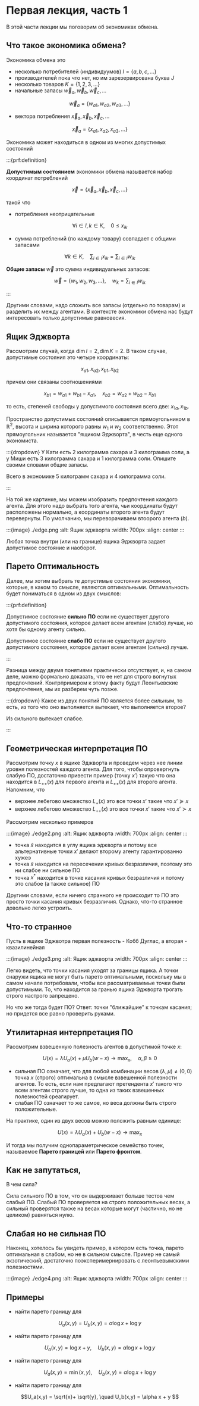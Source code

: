 # Первая лекция, часть 1

В этой части лекции мы поговорим об экономиках обмена.

## Что такое экономика обмена?
Экономика обмена это
- несколько потребителей (индивидуумов) $I = \{ a,b,c, \ldots\}$
- производителей пока что нет, но им зарезервирована буква $J$
- несколько товаров $K = \{1, 2, 3, \ldots\}$
- начальные запасы $\vec w_{a}, \vec w_{b}, \vec w_{c}, \ldots$

$$ \vec w_{a} = \{ w_{a1}, w_{a2}, w_{a3}, \ldots\}$$

- вектора потребления $\vec x_{a}, \vec x_{b}, \vec x_{c}, \ldots$

$$ \vec x_{a} = \{ x_{a1}, x_{a2}, x_{a3}, \ldots\}$$

Экономика может находиться в одном из многих допустимых состояний

:::{prf:definition}

**Допустимым состоянием** экономики обмена называется набор координат потреблений

$$ \vec x = \{ \vec x_a, \vec x_b, \vec x_c, \ldots\}$$

такой что 

- потребления неотрицательные

$$\forall i \in I, k \in K, \quad 0 \leqslant x_{ik}$$

- сумма потреблений (по каждому товару) совпадает с общими запасами

$$\forall k \in K, \quad \sum_{i \in I} x_{ik} = \sum_{i \in I} w_{ik}$$

**Общие запасы** $\vec w$ это сумма индивидуальных запасов:

$$ \vec w = \{ w_1, w_2, w_3, \ldots\}, \quad w_k = \sum_{i \in I} w_{ik}$$

:::

Другими словами, надо сложить все запасы (отдельно по товарам) и разделить их между агентами. В контексте экономики обмена нас будут интересовать только допустимые равновесия.

## Ящик Эджворта

Рассмотрим случай, когда $\dim I = 2, \dim K = 2$. В таком случае, допустимые состояния это четыре координаты:

$$ x_{a1}, x_{a2}, x_{b1}, x_{b2}$$

причем они связаны соотношениями

$$ x_{b1} = w_{a1} + w_{b1} - x_{a1}, \quad x_{b2} = w_{a2} + w_{b2} - x_{b1}$$

то есть, степеней свободы у допустимого состояния всего две: $x_{1a}, x_{1b}$.

Пространство допустимых состояний описывается прямоугольником в $\mathbb{R}^2$, высота и ширина которого равны $w_1$ и $w_2$ соответственно. Этот прямоугольник называется "ящиком Эджворта", в честь еще одного экономиста.

:::{dropdown} У Кати есть 2 килограмма сахара и 3 килограмма соли, а у Миши есть 3 килограмма сахара и 1 килограмма соли. Опишите своими словами общие запасы.

Всего в экономике 5 килограмм сахара и 4 килограмма соли.

:::

На той же картинке, мы можем изобразить предпочтения каждого агента. Для этого надо выбрать того агента, чьи координаты будут расположены нормально, а координаты второго агента будут перевернуты. По умолчанию, мы переворачиваем втоорого агента ($b$).

:::{image} ./edge.png
:alt: Ящик эджворта
:width: 700px
:align: center
:::

Любая точка внутри (или на границе) ящика Эджворта задает допустимое состояние и наоборот.

## Парето Оптимальность

Далее, мы хотим выбрать те допустимые состояния экономики, которые, в каком то смысле, являются оптимальными. Оптимальность будет пониматься в одном из двух смыслов:

:::{prf:definition}

Допустимое состояние **сильно ПО** если не существует другого допустимого состояния, которое делает всем агентам (слабо) лучше, но хотя бы одному агенту сильно.

Допустимое состояние **слабо ПО** если не существует другого допустимого состояния, которое делает всем агентам (сильно) лучше.

:::

Разница между двумя понятиями практически отсутствует, и, на самом деле, можно формально доказать, что ее нет для строго вогнутых предпочтений. Контрпримером к этому факту будут Леонтьевские предпочтения, мы их разберем чуть позже.

:::{dropdown} Какое из двух понятий ПО является более сильным, то есть, из того что оно выполняется вытекает, что выполняется второе?

Из сильного вытекает слабое.

:::

## Геометрическая интерпретация ПО

Рассмотрим точку $x$ в ящике Эджворта и проведем через нее линии уровня полезностей каждого агента. Для того, чтобы опровергнуть слабую ПО, достаточно привести пример (точку $x'$) такую что она находится в $L_{++}(x)$ для первого агента и $L_{++}(x)$ для второго агента. Напомним, что

- верхнее лебегово множество $L_{+}(x)$ это все точки $x'$ такие что $x' \succcurlyeq x$ 
- верхнее лебегово множество $L_{++}(x)$ это все точки $x'$ такие что $x' \succ x$ 

Рассмотрим несколько примеров

:::{image} ./edge2.png
:alt: Ящик эджворта
:width: 700px
:align: center
:::

- точка $\hat x$ находится в углу ящика эджворта и потому все альтернативные точки $x'$ делают второму агенту гарантированно хужеэ
- точка $\tilde x$ находится на пересечении кривых безразличия, поэтому это ни слабое ни сильное ПО
- точка $x^{\ast}$ находится в точке касания кривых безразличия и потому это слабое (а также сильное) ПО

Другими словами, если ничего странного не происходит то ПО это просто точки касания кривых безразличия. Однако, что-то странное довольно легко устроить.

## Что-то странное

Пусть в ящике Эджвотра первая полезность - Кобб Дуглас, а вторая - квазилинейная

:::{image} ./edge3.png
:alt: Ящик эджворта
:width: 700px
:align: center
:::

Легко видеть, что точки касания уходят за границы ящика. А точки снаружи ящика не могут быть парето оптимальными, поскольку мы в самом начале потребовали, чтобы все рассматриваемые точки были допустимыми. То, что находится за гранью ящика Эджворта трогать строго настрого запрещено. 

Но что же тогда будет ПО? Ответ: точки "ближайшие" к точкам касания; но придется все равно проверить руками.

## Утилитарная интерпретация ПО

Рассмотрим взвешенную полезность агентов в допустимой точке $х$:

$$ U(x) = \lambda U_a(x) + \mu U_b(w-x) \to \max_x, \quad \alpha, \beta \geqslant 0$$

- сильная ПО означает, что для любой комбинации весов $(\lambda, \mu) \neq (0,0)$ точка $x$ (строго) оптимальна в смысле взвешенной полезности агентов. То есть, если нам предлагают претендента $x'$ такого что всем агентам строго лучше, то одна из таких взвешенных полезностей среагирует. 
- слабая ПО означает то же самое, но веса должны быть строго положительные.

На практике, один из двух весов можно положить равным единице:

$$ U(x) = \lambda U_a(x) + U_b(w-x) \to \max_x$$

И тогда мы получим однопараметрическое семейство точек, называемое **Парето границей** или **Парето фронтом**.

## Как не запутаться, 

В чем сила?

Сила сильного ПО в том, что он выдерживает больше тестов чем слабый ПО. Слабый ПО проверяется на строго положительных весах, а сильный проверятся также на весах которые могут (частично, но не целиком) равняться нулю.

## Слабая но не сильная ПО

Наконец, хотелось бы увидеть пример, в котором есть точка, парето оптимальная в слабом, но не в сильном смысле. Пример не самый экзотический, достаточно поэксперимернировать с леонтьевымскими полезностями.

:::{image} ./edge4.png
:alt: Ящик эджворта
:width: 700px
:align: center
:::

## Примеры

- найти парето границу для 

$$U_a(x,y) = U_b(x,y) = \alpha \log x + \log y$$

- найти парето границу для 

$$U_a(x,y) = \log x + y, \quad U_b(x,y) = \alpha \log x + \log y $$

- найти парето границу для 

$$U_a(x,y) = \min(x,y), \quad U_b(x,y) = \alpha \log x + \log y $$

- найти парето границу для 

$$U_a(x,y) = \sqrt{x}+ \sqrt{y}, \quad U_b(x,y) = \alpha x + y $$